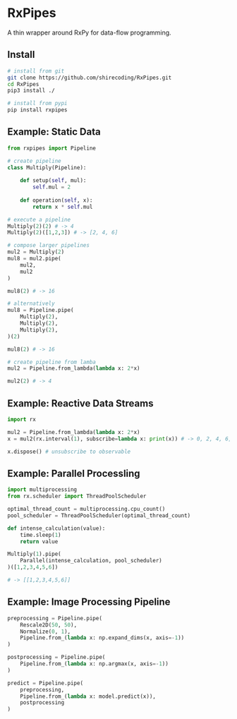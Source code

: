# RxPipes
A thin wrapper around RxPy for data-flow programming.

## Install

```bash
# install from git
git clone https://github.com/shirecoding/RxPipes.git
cd RxPipes
pip3 install ./

# install from pypi
pip install rxpipes
```

## Example: Static Data

```python
from rxpipes import Pipeline

# create pipeline
class Multiply(Pipeline):
    
    def setup(self, mul):
        self.mul = 2
    
    def operation(self, x):
        return x * self.mul

# execute a pipeline
Multiply(2)(2) # -> 4
Multiply(2)([1,2,3]) # -> [2, 4, 6]

# compose larger pipelines
mul2 = Multiply(2)
mul8 = mul2.pipe(
    mul2,
    mul2
)

mul8(2) # -> 16

# alternatively
mul8 = Pipeline.pipe(
    Multiply(2),
    Multiply(2),
    Multiply(2),
)(2)

mul8(2) # -> 16

# create pipeline from lamba
mul2 = Pipeline.from_lambda(lambda x: 2*x)

mul2(2) # -> 4
```

## Example: Reactive Data Streams

```python
import rx

mul2 = Pipeline.from_lambda(lambda x: 2*x)
x = mul2(rx.interval(1), subscribe=lambda x: print(x)) # -> 0, 2, 4, 6, ....

x.dispose() # unsubscribe to observable
```

## Example: Parallel Processling

```python
import multiprocessing
from rx.scheduler import ThreadPoolScheduler

optimal_thread_count = multiprocessing.cpu_count()
pool_scheduler = ThreadPoolScheduler(optimal_thread_count)

def intense_calculation(value):
    time.sleep(1)
    return value

Multiply(1).pipe(
    Parallel(intense_calculation, pool_scheduler)
)([1,2,3,4,5,6])

# -> [[1,2,3,4,5,6]]
```

## Example: Image Processing Pipeline

```python
preprocessing = Pipeline.pipe(
    Rescale2D(50, 50),
    Normalize(0, 1),
    Pipeline.from_(lambda x: np.expand_dims(x, axis=-1))
)

postprocessing = Pipeline.pipe(
    Pipeline.from_(lambda x: np.argmax(x, axis=-1))
)

predict = Pipeline.pipe(
    preprocessing,
    Pipeline.from_(lambda x: model.predict(x)),
    postprocessing
)
```